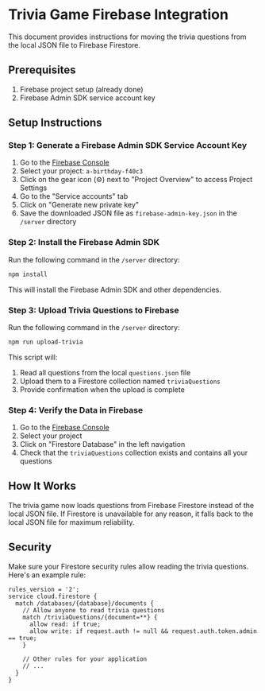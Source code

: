 # Trivia Game Firebase Integration

This document provides instructions for moving the trivia questions from the local JSON file to Firebase Firestore.

## Prerequisites

1. Firebase project setup (already done)
2. Firebase Admin SDK service account key

## Setup Instructions

### Step 1: Generate a Firebase Admin SDK Service Account Key

1. Go to the [Firebase Console](https://console.firebase.google.com/)
2. Select your project: `a-birthday-f40c3`
3. Click on the gear icon (⚙️) next to "Project Overview" to access Project Settings
4. Go to the "Service accounts" tab
5. Click on "Generate new private key"
6. Save the downloaded JSON file as `firebase-admin-key.json` in the `/server` directory

### Step 2: Install the Firebase Admin SDK

Run the following command in the `/server` directory:

```bash
npm install
```

This will install the Firebase Admin SDK and other dependencies.

### Step 3: Upload Trivia Questions to Firebase

Run the following command in the `/server` directory:

```bash
npm run upload-trivia
```

This script will:
1. Read all questions from the local `questions.json` file
2. Upload them to a Firestore collection named `triviaQuestions`
3. Provide confirmation when the upload is complete

### Step 4: Verify the Data in Firebase

1. Go to the [Firebase Console](https://console.firebase.google.com/)
2. Select your project
3. Click on "Firestore Database" in the left navigation
4. Check that the `triviaQuestions` collection exists and contains all your questions

## How It Works

The trivia game now loads questions from Firebase Firestore instead of the local JSON file. If Firestore is unavailable for any reason, it falls back to the local JSON file for maximum reliability.

## Security

Make sure your Firestore security rules allow reading the trivia questions. Here's an example rule:

```
rules_version = '2';
service cloud.firestore {
  match /databases/{database}/documents {
    // Allow anyone to read trivia questions
    match /triviaQuestions/{document=**} {
      allow read: if true;
      allow write: if request.auth != null && request.auth.token.admin == true;
    }
    
    // Other rules for your application
    // ...
  }
}
```